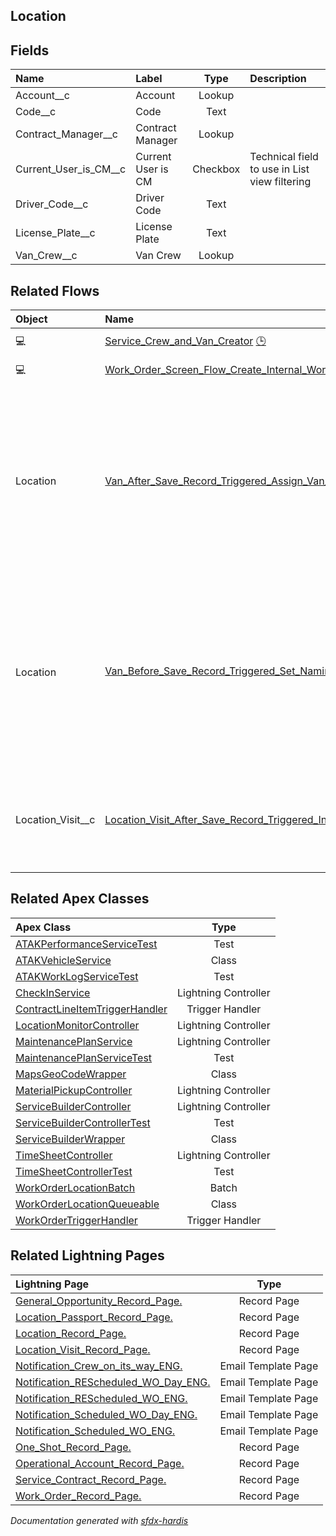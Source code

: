 ## Location

<!-- Object description -->

## Fields

| Name      | Label | Type | Description |
| :-------- | :---- | :--: | :---------- | 
| Account__c | Account | Lookup | <!-- --> |
| Code__c | Code | Text | <!-- --> |
| Contract_Manager__c | Contract Manager | Lookup | <!-- --> |
| Current_User_is_CM__c | Current User is CM | Checkbox | Technical field to use in List view filtering |
| Driver_Code__c | Driver Code | Text | <!-- --> |
| License_Plate__c | License Plate | Text | <!-- --> |
| Van_Crew__c | Van Crew | Lookup | <!-- --> |


## Related Flows

| Object | Name      | Type | Description |
| :----  | :-------- | :--: | :---------- | 
| 💻 | [Service_Crew_and_Van_Creator](../flows/Service_Crew_and_Van_Creator.md) [🕒](../flows/Service_Crew_and_Van_Creator-history.md) |  Screen Flow | <!-- --> |
| 💻 | [Work_Order_Screen_Flow_Create_Internal_Work](../flows/Work_Order_Screen_Flow_Create_Internal_Work.md) [🕒](../flows/Work_Order_Screen_Flow_Create_Internal_Work-history.md) |  Screen Flow | <!-- --> |
| Location | [Van_After_Save_Record_Triggered_Assign_Van_to_Lead_Crew_Member](../flows/Van_After_Save_Record_Triggered_Assign_Van_to_Lead_Crew_Member.md) |  Record After Save | This flow populates the Van field on the service resource record of the lead van crew member, allowing him to log the products consumed. |
| Location | [Van_Before_Save_Record_Triggered_Set_Naming_Convention](../flows/Van_Before_Save_Record_Triggered_Set_Naming_Convention.md) [🕒](../flows/Van_Before_Save_Record_Triggered_Set_Naming_Convention-history.md) |  Record Before Save | This flow sets the naming convention for a Van and flagged the record as an inventory location. We can link material items only to inventory locations. |
| Location_Visit__c | [Location_Visit_After_Save_Record_Triggered_Inform_visitor_when_Opportunity_visit](../flows/Location_Visit_After_Save_Record_Triggered_Inform_visitor_when_Opportunity_visit.md) |  Record After Save | Send a notification to the expected visitor that they are expected to do a visit |


## Related Apex Classes

| Apex Class | Type |
| :----      | :--: | 
| [ATAKPerformanceServiceTest](../apex/ATAKPerformanceServiceTest.md) | Test |
| [ATAKVehicleService](../apex/ATAKVehicleService.md) | Class |
| [ATAKWorkLogServiceTest](../apex/ATAKWorkLogServiceTest.md) | Test |
| [CheckInService](../apex/CheckInService.md) | Lightning Controller |
| [ContractLineItemTriggerHandler](../apex/ContractLineItemTriggerHandler.md) | Trigger Handler |
| [LocationMonitorController](../apex/LocationMonitorController.md) | Lightning Controller |
| [MaintenancePlanService](../apex/MaintenancePlanService.md) | Lightning Controller |
| [MaintenancePlanServiceTest](../apex/MaintenancePlanServiceTest.md) | Test |
| [MapsGeoCodeWrapper](../apex/MapsGeoCodeWrapper.md) | Class |
| [MaterialPickupController](../apex/MaterialPickupController.md) | Lightning Controller |
| [ServiceBuilderController](../apex/ServiceBuilderController.md) | Lightning Controller |
| [ServiceBuilderControllerTest](../apex/ServiceBuilderControllerTest.md) | Test |
| [ServiceBuilderWrapper](../apex/ServiceBuilderWrapper.md) | Class |
| [TimeSheetController](../apex/TimeSheetController.md) | Lightning Controller |
| [TimeSheetControllerTest](../apex/TimeSheetControllerTest.md) | Test |
| [WorkOrderLocationBatch](../apex/WorkOrderLocationBatch.md) | Batch |
| [WorkOrderLocationQueueable](../apex/WorkOrderLocationQueueable.md) | Class |
| [WorkOrderTriggerHandler](../apex/WorkOrderTriggerHandler.md) | Trigger Handler |


## Related Lightning Pages

| Lightning Page | Type |
| :----      | :--: | 
| [General_Opportunity_Record_Page.](../pages/General_Opportunity_Record_Page..md) |  Record Page |
| [Location_Passport_Record_Page.](../pages/Location_Passport_Record_Page..md) |  Record Page |
| [Location_Record_Page.](../pages/Location_Record_Page..md) |  Record Page |
| [Location_Visit_Record_Page.](../pages/Location_Visit_Record_Page..md) |  Record Page |
| [Notification_Crew_on_its_way_ENG.](../pages/Notification_Crew_on_its_way_ENG..md) |  Email Template Page |
| [Notification_REScheduled_WO_Day_ENG.](../pages/Notification_REScheduled_WO_Day_ENG..md) |  Email Template Page |
| [Notification_REScheduled_WO_ENG.](../pages/Notification_REScheduled_WO_ENG..md) |  Email Template Page |
| [Notification_Scheduled_WO_Day_ENG.](../pages/Notification_Scheduled_WO_Day_ENG..md) |  Email Template Page |
| [Notification_Scheduled_WO_ENG.](../pages/Notification_Scheduled_WO_ENG..md) |  Email Template Page |
| [One_Shot_Record_Page.](../pages/One_Shot_Record_Page..md) |  Record Page |
| [Operational_Account_Record_Page.](../pages/Operational_Account_Record_Page..md) |  Record Page |
| [Service_Contract_Record_Page.](../pages/Service_Contract_Record_Page..md) |  Record Page |
| [Work_Order_Record_Page.](../pages/Work_Order_Record_Page..md) |  Record Page |


_Documentation generated with [sfdx-hardis](https://sfdx-hardis.cloudity.com)_

